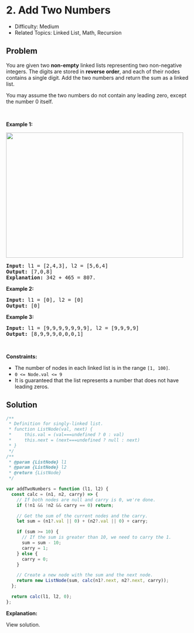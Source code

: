 # 2. Add Two Numbers

- Difficulty: Medium
- Related Topics: Linked List, Math, Recursion

## Problem

<p>You are given two <strong>non-empty</strong> linked lists representing two non-negative integers. The digits are stored in <strong>reverse order</strong>, and each of their nodes contains a single digit. Add the two numbers and return the sum&nbsp;as a linked list.</p>

<p>You may assume the two numbers do not contain any leading zero, except the number 0 itself.</p>

<p>&nbsp;</p>
<p><strong class="example">Example 1:</strong></p>
<img alt="" src="https://assets.leetcode.com/uploads/2020/10/02/addtwonumber1.jpg" style="width: 483px; height: 342px;" />
<pre>
<strong>Input:</strong> l1 = [2,4,3], l2 = [5,6,4]
<strong>Output:</strong> [7,0,8]
<strong>Explanation:</strong> 342 + 465 = 807.
</pre>

<p><strong class="example">Example 2:</strong></p>

<pre>
<strong>Input:</strong> l1 = [0], l2 = [0]
<strong>Output:</strong> [0]
</pre>

<p><strong class="example">Example 3:</strong></p>

<pre>
<strong>Input:</strong> l1 = [9,9,9,9,9,9,9], l2 = [9,9,9,9]
<strong>Output:</strong> [8,9,9,9,0,0,0,1]
</pre>

<p>&nbsp;</p>
<p><strong>Constraints:</strong></p>

<ul>
    <li>The number of nodes in each linked list is in the range <code>[1, 100]</code>.</li>
    <li><code>0 &lt;= Node.val &lt;= 9</code></li>
    <li>It is guaranteed that the list represents a number that does not have leading zeros.</li>
</ul>

## Solution

```javascript
/**
 * Definition for singly-linked list.
 * function ListNode(val, next) {
 *     this.val = (val===undefined ? 0 : val)
 *     this.next = (next===undefined ? null : next)
 * }
 */
/**
 * @param {ListNode} l1
 * @param {ListNode} l2
 * @return {ListNode}
 */

var addTwoNumbers = function (l1, l2) {
  const calc = (n1, n2, carry) => {
    // If both nodes are null and carry is 0, we're done.
    if (!n1 && !n2 && carry == 0) return;

    // Get the sum of the current nodes and the carry.
    let sum = (n1?.val || 0) + (n2?.val || 0) + carry;

    if (sum >= 10) {
      // If the sum is greater than 10, we need to carry the 1.
      sum = sum - 10;
      carry = 1;
    } else {
      carry = 0;
    }

    // Create a new node with the sum and the next node.
    return new ListNode(sum, calc(n1?.next, n2?.next, carry));
  };

  return calc(l1, l2, 0);
};
```

**Explanation:**

View solution.
